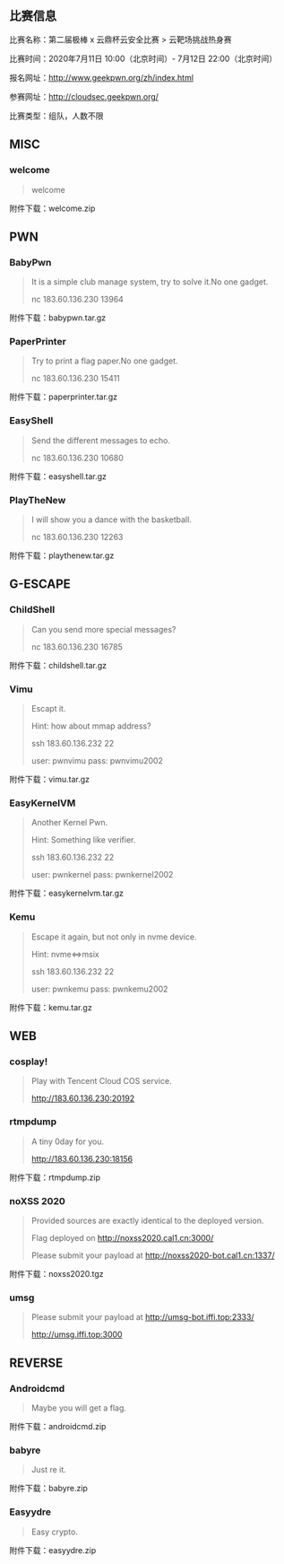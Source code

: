 ## 比赛信息

比赛名称：第二届极棒 x 云鼎杯云安全比赛 > 云靶场挑战热身赛

比赛时间：2020年7月11日 10:00（北京时间）- 7月12日 22:00（北京时间）

报名网址：http://www.geekpwn.org/zh/index.html

参赛网址：http://cloudsec.geekpwn.org/

比赛类型：组队，人数不限

## MISC

### welcome

> welcome

附件下载：welcome.zip



## PWN

### BabyPwn

> It is a simple club manage system, try to solve it.No one gadget.
>
> nc 183.60.136.230 13964

附件下载：babypwn.tar.gz



### PaperPrinter

> Try to print a flag paper.No one gadget.
>
> nc 183.60.136.230 15411

附件下载：paperprinter.tar.gz



### EasyShell

> Send the different messages to echo.
>
> nc 183.60.136.230 10680

附件下载：easyshell.tar.gz



### PlayTheNew

> I will show you a dance with the basketball.
>
> nc 183.60.136.230 12263

附件下载：playthenew.tar.gz



## G-ESCAPE

### ChildShell

> Can you send more special messages?
>
> nc 183.60.136.230 16785

附件下载：childshell.tar.gz



### Vimu

> Escapt it.
>
> Hint: how about mmap address?
>
> ssh 183.60.136.232 22
>
> user: pwnvimu    pass: pwnvimu2002

附件下载：vimu.tar.gz



### EasyKernelVM

> Another Kernel Pwn.
>
> Hint: Something like verifier.
>
> ssh 183.60.136.232 22
>
> user: pwnkernel    pass: pwnkernel2002
>

附件下载：easykernelvm.tar.gz



### Kemu

> Escape it again, but not only in nvme device.
>
> Hint: nvme<=>msix
>
> ssh 183.60.136.232 22
>
> user: pwnkemu    pass: pwnkemu2002
>

附件下载：kemu.tar.gz



## WEB

### cosplay!

> Play with Tencent Cloud COS service.
>
> http://183.60.136.230:20192



### rtmpdump

> A tiny 0day for you.
>
> http://183.60.136.230:18156

附件下载：rtmpdump.zip



### noXSS 2020

> Provided sources are exactly identical to the deployed version. 
>
> Flag deployed on http://noxss2020.cal1.cn:3000/ 
>
> Please submit your payload at http://noxss2020-bot.cal1.cn:1337/

附件下载：noxss2020.tgz



### umsg

> Please submit your payload at http://umsg-bot.iffi.top:2333/
>
> http://umsg.iffi.top:3000



## REVERSE

### Androidcmd

> Maybe you will get a flag.

附件下载：androidcmd.zip



### babyre

> Just re it.

附件下载：babyre.zip



### Easyydre

> Easy crypto.

附件下载：easyydre.zip